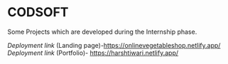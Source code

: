 # CODSOFT
Some Projects which are developed during the Internship phase.

*Deployment link* (Landing page)-https://onlinevegetableshop.netlify.app/ <br>
*Deployment link* (Portfolio)- https://harshtiwari.netlify.app/
